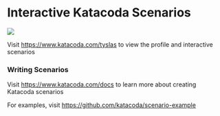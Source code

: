 # Interactive Katacoda Scenarios

[![](http://shields.katacoda.com/katacoda/tyslas/count.svg)](https://www.katacoda.com/tyslas "Get your profile on Katacoda.com")

Visit https://www.katacoda.com/tyslas to view the profile and interactive scenarios

### Writing Scenarios
Visit https://www.katacoda.com/docs to learn more about creating Katacoda scenarios

For examples, visit https://github.com/katacoda/scenario-example
